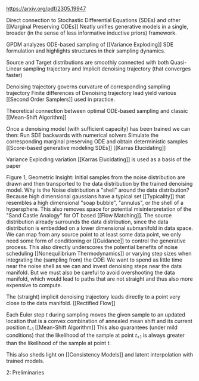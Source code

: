 https://arxiv.org/pdf/2305.19947

Direct connection to Stochastic Differential Equations (SDEs) and other [[Marginal Preserving ODEs]]
Neatly unifies generative models in a single, broader (in the sense of less informative inductive priors) framework.

GPDM analyzes ODE-based sampling of [[Variance Exploding]] SDE formulation and highlights structures in their sampling dynamics.

Source and Target distributions are smoothly connected with both
	Quasi-Linear sampling trajectory and
	Implicit denoising trajectory (that converges faster)

Denoising trajectory governs curvature of corresponding sampling trajectory 
Finite differences of Denoising trajectory lead yield various [[Second Order Samplers]] used in practice.

Theoretical connection between optimal ODE-based sampling and classic [[Mean-Shift Algorithm]]

Once a denoising model (with sufficient capacity) has been trained we can then:
	Run SDE backwards with numerical solvers
	Simulate the corresponding marginal preserving ODE and obtain deterministic samples [[Score-based generative modeling SDEs]] [[Karras Elucidating]]

Variance Exploding variation [[Karras Elucidating]] is used as a basis of the paper

Figure 1, Geometric Insight: 
	Initial samples from the noise distribution are drawn and then transported to the data distribution by the trained denoising model. Why is the Noise distribution a "shell" around the data distribution? Because high dimensional gaussians have a typical set [[Typicality]] that resembles a high dimensional "soap bubble", "annulus", or the shell of a hypersphere. 
	This also removes space for potential misinterpretation of the "Sand Castle Analogy" for OT based [[Flow Matching]]. The source distribution already surrounds the data distribution, since the data distribution is embedded on a lower dimensional submanifold in data space. We can map from any source point to at least some data point, we only need some form of conditioning or [[Guidance]] to control the generative process.
	This also directly underscores the potential benefits of noise scheduling [[Nonequilibrium Thermodynamics]] or varying step sizes when integrating the (sampling from) the ODE: 
	We want to spend as little time near the noise shell as we can and invest denoising steps near the data manifold. But we must also be careful to avoid overshooting the data manifold, which would lead to paths that are not straight and thus also more expensive to compute.

The (straight) implicit denoising trajectory leads directly to a point very close to the data manifold. [[Rectified Flow]]

Each Euler step $t$ during sampling moves the given sample to an updated location that is a convex combination of annealed mean shift and its current position $t_{-1}$ [[Mean-Shift Algorithm]]
This also guarantees (under mild conditions) that the likelihood of the sample at point $t_{+1}$ is always greater than the likelihood of the sample at point $t$.

This also sheds light on [[Consistency Models]] and latent interpolation with trained models.

2: Preliminaries
	